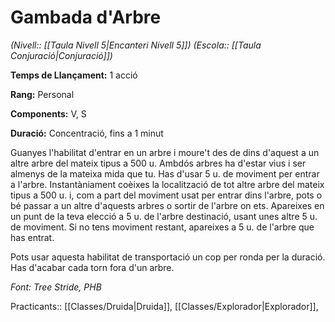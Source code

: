 # Gambada d'Arbre

*(Nivell:: [[Taula Nivell 5|Encanteri Nivell 5]]) (Escola:: [[Taula Conjuració|Conjuració]])*

**Temps de Llançament:** 1 acció

**Rang:** Personal

**Components:** V, S

**Duració:** Concentració, fins a 1 minut

Guanyes l'habilitat d'entrar en un arbre i moure't des de dins d'aquest a un altre arbre del mateix tipus a 500 u. Ambdós arbres ha d'estar vius i ser almenys de la mateixa mida que tu. Has d'usar 5 u. de moviment per entrar a l'arbre. Instantàniament coèixes la localització de tot altre arbre del mateix tipus a 500 u. i, com a part del moviment usat per entrar dins l'arbre, pots o bé passar a un altre d'aquests arbres o sortir de l'arbre on ets. Apareixes en un punt de la teva elecció a 5 u. de l'arbre destinació, usant unes altre 5 u. de moviment. Si no tens moviment restant, apareixes a 5 u. de l'arbre que has entrat.

Pots usar aquesta habilitat de transportació un cop per ronda per la duració. Has d'acabar cada torn fora d'un arbre.


*Font: Tree Stride, PHB*



Practicants:: [[Classes/Druida|Druida]], [[Classes/Explorador|Explorador]],